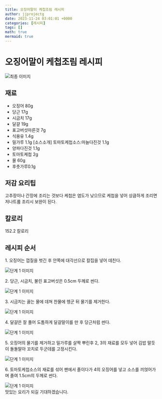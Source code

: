 ```yaml
---
title: 오징어말이 케첩조림 레시피
author: jjprojectg
date: 2023-11-24 03:01:01 +0000
categories: [레시피]
tags: []
math: true
mermaid: true
---
```

<meta name="og:type" content="website"/>
<meta charset="UTF-8"/>
<div class="header">
  <h1>오징어말이 케첩조림 레시피</h1>
</div>

<div class="container my-4">
  <div class="row">
    <div class="col-12 col-md-6">
      <div class="recipe-image">
        <img src="http://www.foodsafetykorea.go.kr/uploadimg/20141117/20141117053525_1416213325208.jpg" class="step-image" alt="최종 이미지"/>
      </div>
    </div>
    <div class="col-12 col-md-6">
      <div class="ingredients">
        <h2>재료</h2>
        <ul class="card">
          <li> 오징어 80g </li>
          <li>  당근 17g </li>
          <li>  시금치 17g </li>
          <li>  달걀 19g </li>
          <li>  표고버섯마른것 7g </li>
          <li>  식용유 1.4g </li>
          <li>  밀가루 1.1g [소스소개] 토마토케첩소스:마늘다진것 1.1g </li>
          <li>  양파다진것 1.1g </li>
          <li>  토마토케첩 2g </li>
          <li>  물 60g </li>
          <li>  후춧가루0.1g </li>
</ul>
      </div>
    </div>
    <div class="col-12 col-md-6">
      <div class="ingredients">
        <h2>저감 요리팁</h2>
        <div class="card"> 
          <p>
            고추장이나 간장에 조리는 것보다 케첩은 염도가 낮으므로 케첩을 넣어 상큼하게 조리면 저나트륨 조리시 보완이 된다.
          </p>
        </div>
      </div>
      <div class="ingredients">
        <h2>칼로리</h2>
        <div class="card"> 
          <p>
            152.2 칼로리
          </p>
        </div>
      </div>
    </div>
  </div>

  <h2 class="my-4">레시피 순서</h2>
  <div class="card recipe-card">
    <div class="card-body recipe-step">
      <p class="card-text step-description">1. 오징어는 껍질을 벗긴 후 안쪽에 대각선으로 칼집을 넣어 데친다.</p>
      <img src="http://www.foodsafetykorea.go.kr/uploadimg/cook/889-1.jpg" alt="단계 1 이미지" class="step-image"/>
    </div>
  </div>
  <div class="card recipe-card">
    <div class="card-body recipe-step">
      <p class="card-text step-description">2. 당근, 시금치, 불린 표고버섯은 0.5cm 두께로 썬다.</p>
      <img src="http://www.foodsafetykorea.go.kr/uploadimg/cook/889-2.jpg" alt="단계 1 이미지" class="step-image"/>
    </div>
  </div>
  <div class="card recipe-card">
    <div class="card-body recipe-step">
      <p class="card-text step-description">3. 시금치는 끓는 물에 데쳐 찬물에 헹군 뒤 물기를 제거한다.</p>
      <img src="http://www.foodsafetykorea.go.kr/uploadimg/cook/889-3.jpg" alt="단계 1 이미지" class="step-image"/>
    </div>
  </div>
  <div class="card recipe-card">
    <div class="card-body recipe-step">
      <p class="card-text step-description">4. 달걀은 잘 풀어 도톰하게 달걀말이를 만 후 당근처럼 썬다.</p>
      <img src="http://www.foodsafetykorea.go.kr/uploadimg/cook/889-4.jpg" alt="단계 1 이미지" class="step-image"/>
    </div>
  </div>
  <div class="card recipe-card">
    <div class="card-body recipe-step">
      <p class="card-text step-description">5. 오징어의 물기를 제거하고 밀가루를 살짝 뿌린후 2, 3의 재료를 모두 넣어 김밥 말듯이 돌돌말아 꼬치로 두군데를 고정시킨다.</p>
      <img src="http://www.foodsafetykorea.go.kr/uploadimg/cook/889-5.jpg" alt="단계 1 이미지" class="step-image"/>
    </div>
  </div>
  <div class="card recipe-card">
    <div class="card-body recipe-step">
      <p class="card-text step-description">6. 토마토케첩소스의 재료를 섞어 팬에서 졸이다가 4의 오징어를 넣고 소스를 끼얹어가며 졸여 1.5cm의 두께로 썬다.</p>
      <img src="http://www.foodsafetykorea.go.kr/uploadimg/cook/889-6.jpg" alt="단계 1 이미지" class="step-image"/>
    </div>
  </div>

</div>
맛있는 요리가 되길 기대하겠습니다.

